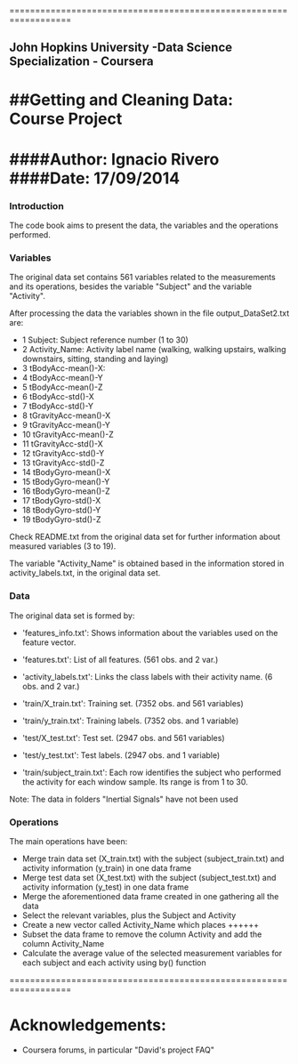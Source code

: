 ==================================================================
## John Hopkins University -Data Science Specialization - Coursera
##Getting and Cleaning Data: Course Project
=================================================================
####Author: Ignacio Rivero
####Date: 17/09/2014
==================================================================

### Introduction
The code book aims to present the data, the variables and the operations performed.

### Variables
The original data set contains 561 variables related to the measurements and its operations, besides the variable "Subject" and the variable "Activity".

After processing the data the variables shown in the file output_DataSet2.txt are:

* 1 Subject: Subject reference number (1 to 30)
* 2 Activity_Name: Activity label name (walking, walking upstairs, walking downstairs, sitting, standing and laying)
* 3 tBodyAcc-mean()-X: 
* 4 tBodyAcc-mean()-Y
* 5 tBodyAcc-mean()-Z
* 6 tBodyAcc-std()-X
* 7 tBodyAcc-std()-Y
* 8 tGravityAcc-mean()-X
* 9 tGravityAcc-mean()-Y
* 10 tGravityAcc-mean()-Z
* 11 tGravityAcc-std()-X
* 12 tGravityAcc-std()-Y
* 13 tGravityAcc-std()-Z
* 14 tBodyGyro-mean()-X
* 15 tBodyGyro-mean()-Y
* 16 tBodyGyro-mean()-Z
* 17 tBodyGyro-std()-X
* 18 tBodyGyro-std()-Y
* 19 tBodyGyro-std()-Z

Check README.txt from the original data set for further information about measured variables (3 to 19).

The variable "Activity_Name" is obtained based in the information stored in activity_labels.txt, in the original data set.


### Data
The original data set is formed by:

- 'features_info.txt': Shows information about the variables used on the feature vector. 

- 'features.txt': List of all features. (561 obs. and 2 var.)

- 'activity_labels.txt': Links the class labels with their activity name. (6 obs. and 2 var.)

- 'train/X_train.txt': Training set. (7352 obs. and 561 variables)

- 'train/y_train.txt': Training labels. (7352 obs. and 1 variable)

- 'test/X_test.txt': Test set. (2947 obs. and 561 variables)

- 'test/y_test.txt': Test labels. (2947 obs. and 1 variable)

- 'train/subject_train.txt': Each row identifies the subject who performed the activity for each window sample. Its range is from 1 to 30.

Note: The data in folders "Inertial Signals" have not been used

### Operations
The main operations have been:

* Merge train data set (X_train.txt) with the subject (subject_train.txt) and activity information (y_train) in one data frame
* Merge test data set (X_test.txt) with the subject (subject_test.txt) and activity information (y_test) in one data frame
* Merge the aforementioned data frame created in one gathering all the data
* Select the relevant variables, plus the Subject and Activity
* Create a new vector called Activity_Name which places ++++++
* Subset the data frame to remove the column Activity and add the column Activity_Name
* Calculate the average value of the selected measurement variables for each subject and each activity using by() function


























==================================================================

Acknowledgements:
=================
 - Coursera forums, in particular "David's project FAQ"
